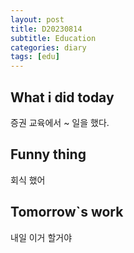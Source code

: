 ```yaml
---
layout: post
title: D20230814
subtitle: Education
categories: diary
tags: [edu]
---
```


## What i did today
증권 교육에서 ~ 일을 했다.

## Funny thing
회식 했어

## Tomorrow`s work
내일 이거 할거야
